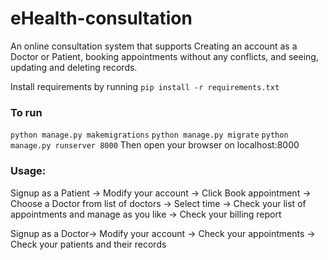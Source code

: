 # eHealth-consultation

An online consultation system that supports Creating an account as a Doctor or Patient, booking appointments without any conflicts, and seeing, updating and deleting records.

Install requirements by running `pip install -r requirements.txt`

### To run
`python manage.py makemigrations`
`python manage.py migrate`
`python manage.py runserver 8000`
Then open your browser on localhost:8000

### Usage:
Signup as a Patient -> Modify your account -> Click Book appointment -> Choose a Doctor from list of doctors -> Select time -> Check your list of appointments and manage as you like -> Check your billing report

Signup as a Doctor-> Modify your account -> Check your appointments -> Check your patients and their records
